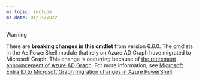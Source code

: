 ```yaml
---
ms.topic: include
ms.date: 01/11/2022
---
```


> [!WARNING]
> There are **breaking changes in this cmdlet** from version 6.6.0. The cmdlets in the Az PowerShell
> module that rely on Azure AD Graph have migrated to Microsoft Graph. This change is occurring
> because of
> [the retirement announcement of Azure AD Graph](https://azure.microsoft.com/updates/update-your-apps-to-use-microsoft-graph-before-30-june-2022/).
> For more information, see
> [Microsoft Entra ID to Microsoft Graph migration changes in Azure PowerShell](/powershell/azure/azps-msgraph-migration-changes).
